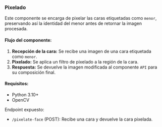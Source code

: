 ### Pixelado

Este componente se encarga de pixelar las caras etiquetadas como `menor`, preservando así la identidad del menor antes de retornar la imagen procesada.

#### Flujo del componente:

1. **Recepción de la cara:** Se recibe una imagen de una cara etiquetada como `menor`.
2. **Pixelado:** Se aplica un filtro de pixelado a la región de la cara.
3. **Respuesta:** Se devuelve la imagen modificada al componente `API` para su composición final.

#### Requisitos:

* Python 3.10+
* OpenCV

Endpoint expuesto:

* `/pixelate-face` (POST): Recibe una cara y devuelve la cara pixelada.
